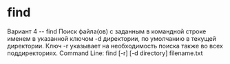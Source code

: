 # find
Вариант 4 -- find
Поиск файла(ов) с заданным в командной строке именем в указанной ключом -d
директории, по умолчанию в текущей директории. Ключ -r указывает на необходимость
поиска также во всех поддиректориях.
Command Line: find [-r] [-d directory] filename.txt
